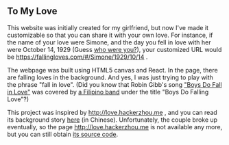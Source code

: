 ## To My Love

This website was initially created for my girlfriend, but now I've made it customizable so that you can share it with your own love. For instance, if the name of your love were Simone, and the day you fell in love with her were October 14, 1929 (Guess [who were you?](https://en.wikipedia.org/wiki/Jean-Paul_Sartre)), your customized URL would be https://fallingloves.com/#/Simone/1929/10/14 .

The webpage was built using HTML5 canvas and React. In the page, there are falling loves in the background. And yes, I was just trying to play with the phrase "fall in love". (Did you know that Robin Gibb's song ["Boys Do Fall in Love"](https://en.wikipedia.org/wiki/Boys_Do_Fall_in_Love) was covered by [a Filipino band](https://en.wikipedia.org/wiki/Parokya_ni_Edgar) under the title "Boys Do Falling Love"?)

This project was inspired by http://love.hackerzhou.me , and you can read its background story [here](http://hackerzhou.me/2011/11/programmers-romantic-1st-anniversary-website.html) (in Chinese). Unfortunately, the couple broke up eventually, so the page http://love.hackerzhou.me is not available any more, but you can still obtain [its source code](https://github.com/hackerzhou/Love).

